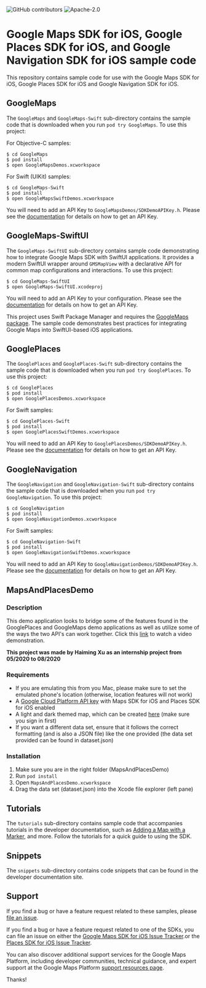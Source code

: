 ![GitHub contributors](https://img.shields.io/github/contributors/googlemaps/maps-sdk-for-ios-samples)
![Apache-2.0](https://img.shields.io/badge/license-Apache-blue)

# Google Maps SDK for iOS, Google Places SDK for iOS, and Google Navigation SDK for iOS sample code

This repository contains sample code for use with the Google Maps SDK for iOS, Google Places SDK for iOS and Google Navigation SDK for iOS.

## GoogleMaps

The `GoogleMaps` and `GoogleMaps-Swift` sub-directory contains the sample code that is downloaded
when you run `pod try GoogleMaps`. To use this project:

For Objective-C samples:

```
$ cd GoogleMaps
$ pod install
$ open GoogleMapsDemos.xcworkspace
```

For Swift (UIKit) samples:

```
$ cd GoogleMaps-Swift
$ pod install
$ open GoogleMapsSwiftDemos.xcworkspace
```

You will need to add an API Key to `GoogleMapsDemos/SDKDemoAPIKey.h`. Please see the
[documentation](https://developers.google.com/maps/documentation/ios-sdk/start#get-key)
for details on how to get an API Key.

## GoogleMaps-SwiftUI

The `GoogleMaps-SwiftUI` sub-directory contains sample code demonstrating how to integrate Google Maps SDK with SwiftUI applications. It provides a modern SwiftUI wrapper around `GMSMapView` with a declarative API for common map configurations and interactions. To use this project:

```
$ cd GoogleMaps-SwiftUI
$ open GoogleMaps-SwiftUI.xcodeproj
```

You will need to add an API Key to your configuration. Please see the [documentation](https://developers.google.com/maps/documentation/ios-sdk/start#get-key) for details on how to get an API Key.

This project uses Swift Package Manager and requires the [GoogleMaps package](https://github.com/googlemaps/ios-maps-sdk). The sample code demonstrates best practices for integrating Google Maps into SwiftUI-based iOS applications.

## GooglePlaces

The `GooglePlaces` and `GooglePlaces-Swift` sub-directory contains the sample code that is downloaded
when you run `pod try GooglePlaces`. To use this project:

```
$ cd GooglePlaces
$ pod install
$ open GooglePlacesDemos.xcworkspace
```

For Swift samples:

```
$ cd GooglePlaces-Swift
$ pod install
$ open GooglePlacesSwiftDemos.xcworkspace
```

You will need to add an API Key to `GooglePlacesDemos/SDKDemoAPIKey.h`. Please see the
[documentation](https://developers.google.com/places/ios-api/start#get-key)
for details on how to get an API Key.

## GoogleNavigation

The `GoogleNavigation` and `GoogleNavigation-Swift` sub-directory contains the sample code that is downloaded
when you run `pod try GoogleNavigation`. To use this project:

```
$ cd GoogleNavigation
$ pod install
$ open GoogleNavigationDemos.xcworkspace
```

For Swift samples:

```
$ cd GoogleNavigation-Swift
$ pod install
$ open GoogleNavigationSwiftDemos.xcworkspace
```

You will need to add an API Key to `GoogleNavigationDemos/SDKDemoAPIKey.h`. Please see the
[documentation](https://developers.google.com/maps/documentation/navigation/ios-sdk/get-api-key)
for details on how to get an API Key.

## MapsAndPlacesDemo
### Description
This demo application looks to bridge some of the features found in the GooglePlaces and GoogleMaps demo applications as well as utilize some of the ways the two API's can work together.
Click this [link](https://www.youtube.com/watch?v=u4Ih8EWqZio) to watch a video demonstration.

__This project was made by Haiming Xu as an internship project from 05/2020 to 08/2020__
### Requirements
- If you are emulating this from you Mac, please make sure to set the emulated phone's location (otherwise, location features will not work)
- A [Google Cloud Platform API key](https://developers.google.com/maps/documentation/ios-sdk/start#get-key) with Maps SDK for iOS and Places SDK for iOS enabled
- A light and dark themed map, which can be created [here](https://console.cloud.google.com/google/maps-apis/client-styles?project=verdant-medium-278819&folder=&organizationId=) (make sure you sign in first)
- If you want a different data set, ensure that it follows the correct formatting (and is also a JSON file) like the one provided (the data set provided can be found in dataset.json)
### Installation
1. Make sure you are in the right folder (MapsAndPlacesDemo)
2. Run `pod install`
3. Open `MapsAndPlacesDemo.xcworkspace`
4. Drag the data set (dataset.json) into the Xcode file explorer (left pane)

## Tutorials

The `tutorials` sub-directory contains sample code that accompanies tutorials in the developer
documentation, such as 
[Adding a Map with a Marker](https://developers.google.com/maps/documentation/ios-sdk/map-with-marker),
and more. Follow the tutorials for a quick guide to using the SDK.

## Snippets

The `snippets` sub-directory contains code snippets that can be found in the developer documentation site.

## Support

If you find a bug or have a feature request related to these samples, please [file an issue](https://github.com/googlemaps/maps-sdk-for-ios-samples/issues).

If you find a bug or have a feature request related to one of the SDKs, you can file an issue on either the
[Google Maps SDK for iOS Issue Tracker](https://developers.google.com/maps/documentation/ios-sdk/support#issue-tracker).or the
[Places SDK for iOS Issue Tracker](https://issuetracker.google.com/savedsearches/5050150).

You can also discover additional support services for the Google Maps Platform, including developer communities,
technical guidance, and expert support at the Google Maps Platform [support resources page](https://developers.google.com/maps/support/).

Thanks!
